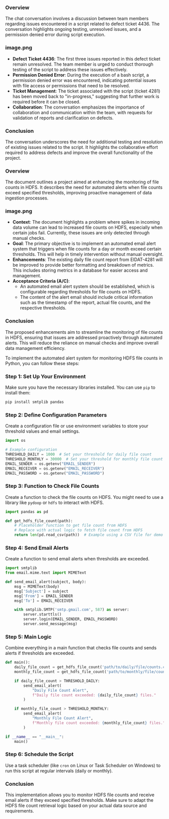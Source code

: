 ### Overview
The chat conversation involves a discussion between team members regarding issues encountered in a script related to defect ticket 4436. The conversation highlights ongoing testing, unresolved issues, and a permission denied error during script execution.

### image.png
- **Defect Ticket 4436**: The first three issues reported in this defect ticket remain unresolved. The team member is urged to conduct thorough testing of the script to address these issues effectively.
- **Permission Denied Error**: During the execution of a bash script, a permission denied error was encountered, indicating potential issues with file access or permissions that need to be resolved.
- **Ticket Management**: The ticket associated with the script (ticket 4281) has been moved back to "in-progress," suggesting that further work is required before it can be closed.
- **Collaboration**: The conversation emphasizes the importance of collaboration and communication within the team, with requests for validation of reports and clarification on defects.

### Conclusion
The conversation underscores the need for additional testing and resolution of existing issues related to the script. It highlights the collaborative effort required to address defects and improve the overall functionality of the project.




### Overview
The document outlines a project aimed at enhancing the monitoring of file counts in HDFS. It describes the need for automated alerts when file counts exceed specified thresholds, improving proactive management of data ingestion processes.

### image.png
- **Context**: The document highlights a problem where spikes in incoming data volume can lead to increased file counts on HDFS, especially when certain jobs fail. Currently, these issues are only detected through manual checks.
- **Goal**: The primary objective is to implement an automated email alert system that triggers when file counts for a day or month exceed certain thresholds. This will help in timely intervention without manual oversight.
- **Enhancements**: The existing daily file count report from EIDAT-4281 will be improved to provide better formatting and breakdown of metrics. This includes storing metrics in a database for easier access and management.
- **Acceptance Criteria (A/C)**:
  - An automated email alert system should be established, which is configurable regarding thresholds for file counts on HDFS.
  - The content of the alert email should include critical information such as the timestamp of the report, actual file counts, and the respective thresholds.

### Conclusion
The proposed enhancements aim to streamline the monitoring of file counts in HDFS, ensuring that issues are addressed proactively through automated alerts. This will reduce the reliance on manual checks and improve overall data management efficiency.





To implement the automated alert system for monitoring HDFS file counts in Python, you can follow these steps:

### Step 1: Set Up Your Environment
Make sure you have the necessary libraries installed. You can use `pip` to install them:

```bash
pip install smtplib pandas
```

### Step 2: Define Configuration Parameters
Create a configuration file or use environment variables to store your threshold values and email settings.

```python
import os

# Example configuration
THRESHOLD_DAILY = 1000  # Set your threshold for daily file count
THRESHOLD_MONTHLY = 30000  # Set your threshold for monthly file count
EMAIL_SENDER = os.getenv("EMAIL_SENDER")
EMAIL_RECEIVER = os.getenv("EMAIL_RECEIVER")
EMAIL_PASSWORD = os.getenv("EMAIL_PASSWORD")
```

### Step 3: Function to Check File Counts
Create a function to check the file counts on HDFS. You might need to use a library like `pydoop` or `hdfs` to interact with HDFS.

```python
import pandas as pd

def get_hdfs_file_count(path):
    # Placeholder function to get file count from HDFS
    # Replace with actual logic to fetch file count from HDFS
    return len(pd.read_csv(path))  # Example using a CSV file for demo
```

### Step 4: Send Email Alerts
Create a function to send email alerts when thresholds are exceeded.

```python
import smtplib
from email.mime.text import MIMEText

def send_email_alert(subject, body):
    msg = MIMEText(body)
    msg['Subject'] = subject
    msg['From'] = EMAIL_SENDER
    msg['To'] = EMAIL_RECEIVER

    with smtplib.SMTP('smtp.gmail.com', 587) as server:
        server.starttls()
        server.login(EMAIL_SENDER, EMAIL_PASSWORD)
        server.send_message(msg)
```

### Step 5: Main Logic
Combine everything in a main function that checks file counts and sends alerts if thresholds are exceeded.

```python
def main():
    daily_file_count = get_hdfs_file_count('path/to/daily/file/counts.csv')  # Example path
    monthly_file_count = get_hdfs_file_count('path/to/monthly/file/counts.csv')  # Example path

    if daily_file_count > THRESHOLD_DAILY:
        send_email_alert(
            "Daily File Count Alert",
            f"Daily file count exceeded: {daily_file_count} files."
        )

    if monthly_file_count > THRESHOLD_MONTHLY:
        send_email_alert(
            "Monthly File Count Alert",
            f"Monthly file count exceeded: {monthly_file_count} files."
        )

if __name__ == "__main__":
    main()
```

### Step 6: Schedule the Script
Use a task scheduler (like `cron` on Linux or Task Scheduler on Windows) to run this script at regular intervals (daily or monthly).

### Conclusion
This implementation allows you to monitor HDFS file counts and receive email alerts if they exceed specified thresholds. Make sure to adapt the HDFS file count retrieval logic based on your actual data source and requirements.